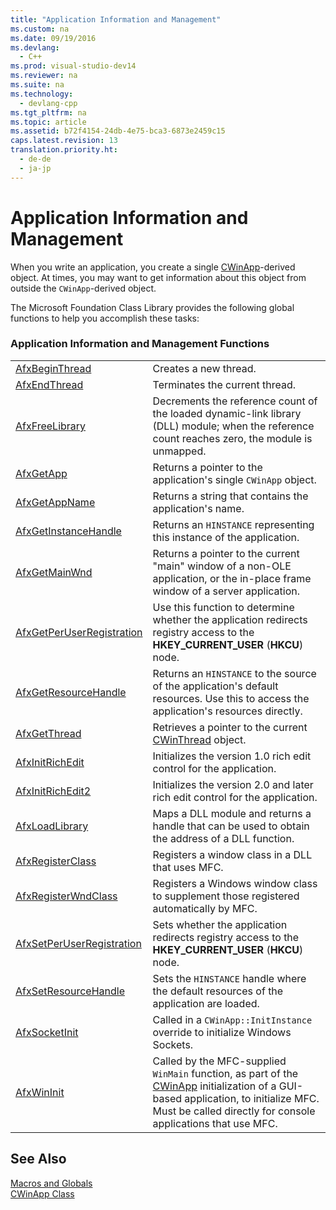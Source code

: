 ```yaml
---
title: "Application Information and Management"
ms.custom: na
ms.date: 09/19/2016
ms.devlang: 
  - C++
ms.prod: visual-studio-dev14
ms.reviewer: na
ms.suite: na
ms.technology: 
  - devlang-cpp
ms.tgt_pltfrm: na
ms.topic: article
ms.assetid: b72f4154-24db-4e75-bca3-6873e2459c15
caps.latest.revision: 13
translation.priority.ht: 
  - de-de
  - ja-jp
---
```

# Application Information and Management
When you write an application, you create a single [CWinApp](../vs140/CWinApp-Class.md)-derived object. At times, you may want to get information about this object from outside the `CWinApp`-derived object.  
  
 The Microsoft Foundation Class Library provides the following global functions to help you accomplish these tasks:  
  
### Application Information and Management Functions  
  
|||  
|-|-|  
|[AfxBeginThread](../vs140/AfxBeginThread.md)|Creates a new thread.|  
|[AfxEndThread](../vs140/AfxEndThread.md)|Terminates the current thread.|  
|[AfxFreeLibrary](../vs140/AfxFreeLibrary.md)|Decrements the reference count of the loaded dynamic-link library (DLL) module; when the reference count reaches zero, the module is unmapped.|  
|[AfxGetApp](../vs140/AfxGetApp.md)|Returns a pointer to the application's single `CWinApp` object.|  
|[AfxGetAppName](../vs140/AfxGetAppName.md)|Returns a string that contains the application's name.|  
|[AfxGetInstanceHandle](../vs140/AfxGetInstanceHandle.md)|Returns an `HINSTANCE` representing this instance of the application.|  
|[AfxGetMainWnd](../vs140/AfxGetMainWnd.md)|Returns a pointer to the current "main" window of a non-OLE application, or the in-place frame window of a server application.|  
|[AfxGetPerUserRegistration](../vs140/AfxGetPerUserRegistration.md)|Use this function to determine whether the application redirects registry access to the **HKEY_CURRENT_USER** (**HKCU**) node.|  
|[AfxGetResourceHandle](../vs140/AfxGetResourceHandle.md)|Returns an `HINSTANCE` to the source of the application's default resources. Use this to access the application's resources directly.|  
|[AfxGetThread](../vs140/AfxGetThread.md)|Retrieves a pointer to the current [CWinThread](../vs140/CWinThread-Class.md) object.|  
|[AfxInitRichEdit](../vs140/AfxInitRichEdit.md)|Initializes the version 1.0 rich edit control for the application.|  
|[AfxInitRichEdit2](../vs140/AfxInitRichEdit2.md)|Initializes the version 2.0 and later rich edit control for the application.|  
|[AfxLoadLibrary](../vs140/AfxLoadLibrary.md)|Maps a DLL module and returns a handle that can be used to obtain the address of a DLL function.|  
|[AfxRegisterClass](../vs140/AfxRegisterClass.md)|Registers a window class in a DLL that uses MFC.|  
|[AfxRegisterWndClass](../vs140/AfxRegisterWndClass.md)|Registers a Windows window class to supplement those registered automatically by MFC.|  
|[AfxSetPerUserRegistration](../vs140/AfxSetPerUserRegistration.md)|Sets whether the application redirects registry access to the **HKEY_CURRENT_USER** (**HKCU**) node.|  
|[AfxSetResourceHandle](../vs140/AfxSetResourceHandle.md)|Sets the `HINSTANCE` handle where the default resources of the application are loaded.|  
|[AfxSocketInit](../vs140/AfxSocketInit.md)|Called in a `CWinApp::InitInstance` override to initialize Windows Sockets.|  
|[AfxWinInit](../vs140/AfxWinInit.md)|Called by the MFC-supplied `WinMain` function, as part of the [CWinApp](../vs140/CWinApp-Class.md) initialization of a GUI-based application, to initialize MFC. Must be called directly for console applications that use MFC.|  
  
## See Also  
 [Macros and Globals](../vs140/MFC-Macros-and-Globals.md)   
 [CWinApp Class](../vs140/CWinApp-Class.md)